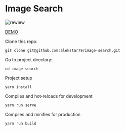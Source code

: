 # Image Search

![rewiew](review.gif)

[DEMO](https://alekstar79.github.io/image-search/)

Clone this repo:
````shell
git clone git@github.com:alekstar79/image-search.git
````
Go to project directory:
````shell
cd image-search
````
Project setup
````shell
yarn install
````
Compiles and hot-reloads for development
````shell
yarn run serve
````
Compiles and minifies for production
````shell
yarn run build
````
